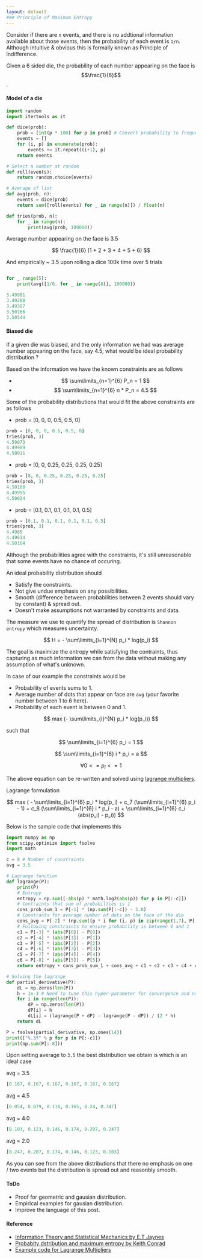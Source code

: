```yaml
---
layout: default
### Principle of Maximum Entropy
---
```


Consider if there are `n` events, and there is no addtional information available about those events, then the probability of each event is `1/n`. Although intuitive & obvious this is formally known as Principle of Indifference.

Given a 6 sided die, the probability of each number appearing on the face is $$\frac{1}{6}$$.

#### Model of a die
```python
import random
import itertools as it

def dice(prob):
    prob = [int(p * 100) for p in prob] # Convert probability to frequency
    events = []
    for (i, p) in enumerate(prob):
        events += it.repeat((i+1), p)
    return events

# Select a number at random
def roll(events):
    return random.choice(events)

# Average of list
def avg(prob, n):
    events = dice(prob)
    return sum([roll(events) for _ in range(n)]) / float(n)

def tries(prob, n):
	for _ in range(n):
		print(avg(prob, 100000))	

```

Average number appearing on the face is 3.5 

$$
\frac{1}{6} (1 + 2 + 3 + 4 + 5 + 6) 
$$

And empirically ~ 3.5 upon rolling a dice 100k time over 5 trials

```python

for _ range(5):
	print(avg([1/6. for _ in range(6)], 100000))

3.49981
3.49288
3.49387
3.50166
3.50544
```

#### Biased die

If a given die was biased, and the only information we had was average number appearing on the face, say 4.5, what would be ideal probability distribution ? 

Based on the information we have the known constraints are as follows

* $$ \sum\limits_{n=1}^{6} P_n = 1 $$
* $$ \sum\limits_{n=1}^{6} n * P_n = 4.5 $$


Some of the probability distributions that would fit the above constraints are as follows

* prob = [0, 0, 0, 0.5, 0.5, 0]
```python
prob = [0, 0, 0, 0.5, 0.5, 0]
tries(prob, 3)
4.50073
4.49989
4.50011
```

* prob = [0, 0, 0.25, 0.25, 0.25, 0.25]
```python
prob = [0, 0, 0.25, 0.25, 0.25, 0.25]
tries(prob, 3)
4.50188
4.49995
4.50024
```

* prob = [0.1, 0.1, 0.1, 0.1, 0.1, 0.5]
```python
prob = [0.1, 0.1, 0.1, 0.1, 0.1, 0.5]
tries(prob, 3)
4.4985
4.49614
4.50164
```

Although the probabilities agree with the constraints, it's still unreasonable that some events have no chance of occuring.

An ideal probability distribution should 
* Satisfy the constraints.
* Not give undue emphasis on any possibilities.
* Smooth (difference between probabilities between 2 events should vary by constant) & spread out.
* Doesn't make assumptions not warranted by constraints and data.

The measure we use to quantify the spread of distribution is `Shannon entropy` which measures uncertainty.

$$
H = - \sum\limits_{i=1}^{N} p_i * log(p_i)
$$

The goal is maximize the entropy while satisfying the contraints, thus capturing as much information we can from the data without making any assumption of what's unknown.

In case of our example the constraints would be 
* Probability of events sums to 1.
* Average number of dots that appear on face are `avg` (your favorite number between 1 to 6 here).
* Probability of each event is between 0 and 1.

$$
max (- \sum\limits_{i}^{N} p_i * log(p_i))
$$

such that 

$$
\sum\limits_{i=1}^{6} p_i = 1
$$

$$
\sum\limits_{i=1}^{6} i * p_i = a
$$

$$
\forall 0 <= p_i <= 1
$$

The above equation can be re-written and solved using [lagrange multipliers](https://en.wikipedia.org/wiki/Lagrange_multiplier).

Lagrange formulation

$$
max ( - \sum\limits_{i=1}^{6} p_i * log(p_i) + c_7 (\sum\limits_{i=1}^{6} p_i - 1) + c_8 (\sum\limits_{i=1}^{6} i * p_i - a) + \sum\limits_{i=1}^{6} c_i (abs(p_i) - p_i))
$$

Below is the sample code that implements this

```python
import numpy as np
from scipy.optimize import fsolve
import math

c = 8 # Number of constraints
avg = 3.5

# Lagrange function
def lagrange(P):
    print(P)
	# Entropy
    entropy = np.sum([-abs(p) * math.log2(abs(p)) for p in P[:-c]])
	# Contraints that sum of probabilties is 1
    cons_prob_sum_1 = P[-1] * (np.sum(P[:-c]) - 1.0) 	
	# Constrants for average number of dots on the face of the die
    cons_avg = P[-2] * (np.sum([p * i for (i, p) in zip(range(1,7), P[:-c])]) - avg)
	# Following constraints to ensure probability is between 0 and 1
    c1 = P[-3] * (abs(P[0]) - P[0])
    c2 = P[-4] * (abs(P[1]) - P[1])
    c3 = P[-5] * (abs(P[2]) - P[2])
    c4 = P[-6] * (abs(P[3]) - P[3])
    c5 = P[-7] * (abs(P[4]) - P[4])
    c6 = P[-8] * (abs(P[5]) - P[5])
    return entropy + cons_prob_sum_1 + cons_avg + c1 + c2 + c3 + c4 + c5 + c6

# Solving the lagrange
def partial_derivative(P):
    dL = np.zeros(len(P))
    h = 1e-3 # Need to tune this hyper-parameter for convergence and not get stuck in local minimas if any
    for i in range(len(P)):
        dP = np.zeros(len(P))
        dP[i] = h
        dL[i] = (lagrange(P + dP) - lagrange(P - dP)) / (2 * h)
    return dL

P = fsolve(partial_derivative, np.ones(14))
print(["%.3f" % p for p in P[:-c]])
print(np.sum(P[:-8]))

```

Upon setting average to `3.5` the best distribution we obtain is which is an ideal case

avg = 3.5
```python
[0.167, 0.167, 0.167, 0.167, 0.167, 0.167]
```

avg = 4.5
```python
[0.054, 0.079, 0.114, 0.165, 0.24, 0.347]
```

avg = 4.0
```python
[0.103, 0.123, 0.146, 0.174, 0.207, 0.247]
```

avg = 2.0
```python
[0.247, 0.207, 0.174, 0.146, 0.123, 0.103]
```

As you can see from the above distributions that there no emphasis on one / two events but the distribution is spread out and reasonbly smooth.

#### ToDo
* Proof for geometric and gausian distribution.
* Empirical examples for gausian distribution.
* Improve the language of this post.

#### Reference
* [Information Theory and Statistical Mechanics by E.T Jaynes](http://bayes.wustl.edu/etj/articles/brandeis.pdf)
* [Probabity dstribution and maximum entropy by Keith Conrad](http://www.math.uconn.edu/~kconrad/blurbs/analysis/entropypost.pdf)
* [Example code for Lagrange Multipliers](http://kitchingroup.cheme.cmu.edu/blog/2013/02/03/Using-Lagrange-multipliers-in-optimization/)

